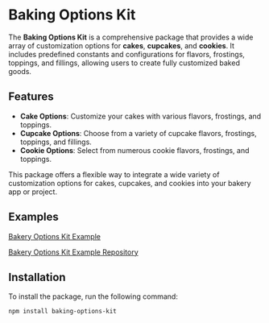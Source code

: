 # Baking Options Kit

The **Baking Options Kit** is a comprehensive package that provides a wide array of customization options for **cakes**, **cupcakes**, and **cookies**. It includes predefined constants and configurations for flavors, frostings, toppings, and fillings, allowing users to create fully customized baked goods.

## Features

- **Cake Options**: Customize your cakes with various flavors, frostings, and toppings.
- **Cupcake Options**: Choose from a variety of cupcake flavors, frostings, toppings, and fillings.
- **Cookie Options**: Select from numerous cookie flavors, frostings, and toppings.

This package offers a flexible way to integrate a wide variety of customization options for cakes, cupcakes, and cookies into your bakery app or project.

## Examples
[Bakery Options Kit Example](https://bakery-option-kit-example.vercel.app/)

[Bakery Options Kit Example Repository](https://github.com/AdrianHenry15/bakery-option-kit-example)

## Installation

To install the package, run the following command:

```bash
npm install baking-options-kit
```
